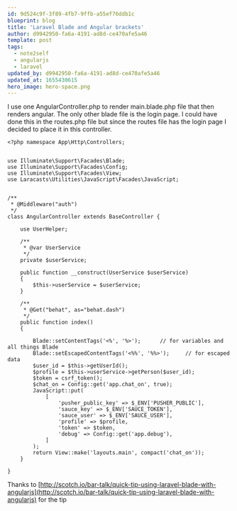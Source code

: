 ```yaml
---
id: 9d524c9f-3f89-4fb7-9ffb-a55ef76ddb1c
blueprint: blog
title: 'Laravel Blade and Angular brackets'
author: d9942950-fa6a-4191-ad8d-ce470afe5a46
template: post
tags:
  - note2self
  - angularjs
  - laravel
updated_by: d9942950-fa6a-4191-ad8d-ce470afe5a46
updated_at: 1655430615
hero_image: hero-space.png
---
```

I use one AngularController.php to render main.blade.php file that then renders angular. The only other blade file is the login page.
I could have done this in the routes.php file but since the routes file has the login page I decided to place it in this controller.


~~~
<?php namespace App\Http\Controllers;


use Illuminate\Support\Facades\Blade;
use Illuminate\Support\Facades\Config;
use Illuminate\Support\Facades\View;
use Laracasts\Utilities\JavaScript\Facades\JavaScript;


/**
 * @Middleware("auth")
 */
class AngularController extends BaseController {

    use UserHelper;

    /**
     * @var UserService
     */
    private $userService;

    public function __construct(UserService $userService)
    {
        $this->userService = $userService;
    }

    /**
     * @Get("behat", as="behat.dash")
     */
	public function index()
	{

        Blade::setContentTags('<%', '%>'); 		// for variables and all things Blade
        Blade::setEscapedContentTags('<%%', '%%>'); 	// for escaped data
        $user_id = $this->getUserId();
        $profile = $this->userService->getPerson($user_id);
        $token = csrf_token();
        $chat_on = Config::get('app.chat_on', true);
        JavaScript::put(
            [
                'pusher_public_key' => $_ENV['PUSHER_PUBLIC'],
                'sauce_key' => $_ENV['SAUCE_TOKEN'],
                'sauce_user' => $_ENV['SAUCE_USER'],
                'profile' => $profile,
                'token' => $token,
                'debug' => Config::get('app.debug'),
            ]
        );
		return View::make('layouts.main', compact('chat_on'));
	}

}
~~~

Thanks to [http://scotch.io/bar-talk/quick-tip-using-laravel-blade-with-angularjs](http://scotch.io/bar-talk/quick-tip-using-laravel-blade-with-angularjs) for the tip